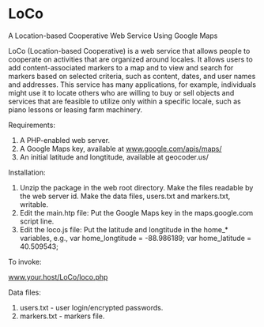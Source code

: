 # LoCo
A Location-based Cooperative Web Service Using Google Maps

LoCo (Location-based Cooperative) is a web service that allows
people to cooperate on activities that are organized around locales.
It allows users to add content-associated markers to a map and to
view and search for markers based on selected criteria, such as
content, dates, and user names and addresses. This service has
many applications, for example, individuals might use it to locate
others who are willing to buy or sell objects and services that are
feasible to utilize only within a specific locale, such as piano
lessons or leasing farm machinery.

Requirements:

1. A PHP-enabled web server.
2. A Google Maps key, available at www.google.com/apis/maps/
3. An initial latitude and longtitude, available at geocoder.us/

Installation:

1. Unzip the package in the web root directory. Make the files
   readable by the web server id. Make the data files, users.txt
   and markers.txt, writable.
2. Edit the main.htp file:
   Put the Google Maps key in the maps.google.com script line.
3. Edit the loco.js file:
   Put the latitude and longtitude in the home_* variables, e.g.,
    var home_longtitude = -88.986189;
    var home_latitude = 40.509543;
    
To invoke: 

www.your.host/LoCo/loco.php

Data files:

1. users.txt - user login/encrypted passwords.
2. markers.txt - markers file.
